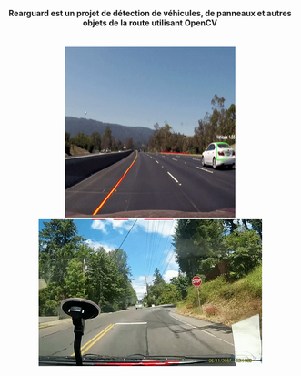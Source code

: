 

<p align="center">
    <b>Rearguard est un projet de détection de véhicules, de panneaux et autres objets de la route utilisant OpenCV</b><br>
  <br><br>
    <img src="gif1.gif" alt="Vidéo sur l'autoroute" style="width:300px;height:300px;"><img src="gif2.gif" alt="Vidéo du tracker">
</p>
